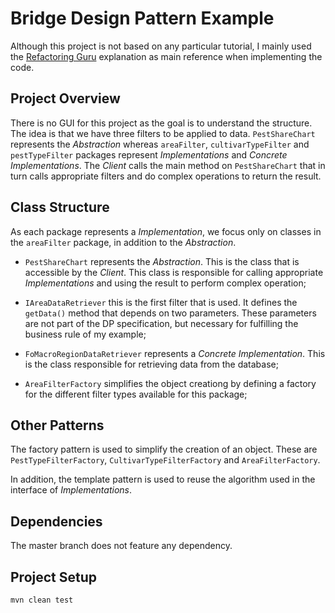 # Bridge Design Pattern Example
Although this project is not based on any particular tutorial, I mainly used the [Refactoring Guru](https://refactoring.guru/design-patterns/bridge) explanation as main reference when implementing the code.

## Project Overview

There is no GUI for this project as the goal is to understand the structure. The idea is that we have three filters to be applied to data. `PestShareChart` represents the _Abstraction_ whereas `areaFilter`, `cultivarTypeFilter` and `pestTypeFilter` packages represent _Implementations_ and _Concrete Implementations_. The _Client_ calls the main method on `PestShareChart` that in turn calls appropriate filters and do complex operations to return the result.

## Class Structure

As each package represents a _Implementation_, we focus only on classes in the `areaFilter` package, in addition to the _Abstraction_.

* `PestShareChart` represents the _Abstraction_. This is the class that is accessible by the _Client_. This class is responsible for calling appropriate _Implementations_ and using the result to perform complex operation;

* `IAreaDataRetriever` this is the first filter that is used. It defines the `getData()` method that depends on two parameters. These parameters are not part of the DP specification, but necessary for fulfilling the business rule of my example;

* `FoMacroRegionDataRetriever` represents a _Concrete Implementation_. This is the class responsible for retrieving data from the database;

* `AreaFilterFactory` simplifies the object creationg by defining a factory for the different filter types available for this package;

## Other Patterns
The factory pattern is used to simplify the creation of an object. These are `PestTypeFilterFactory`, `CultivarTypeFilterFactory` and `AreaFilterFactory`.

In addition, the template pattern is used to reuse the algorithm used in the interface of _Implementations_.

## Dependencies
The master branch does not feature any dependency.

## Project Setup
```
mvn clean test
```
